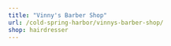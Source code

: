 ```yaml
---
title: "Vinny's Barber Shop"
url: /cold-spring-harbor/vinnys-barber-shop/
shop: hairdresser
---
```

